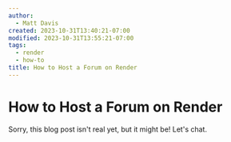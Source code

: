 ```yaml
---
author:
  - Matt Davis
created: 2023-10-31T13:40:21-07:00
modified: 2023-10-31T13:55:21-07:00
tags:
  - render
  - how-to
title: How to Host a Forum on Render
---
```


# How to Host a Forum on Render

Sorry, this blog post isn't real yet, but it might be! Let's chat.
